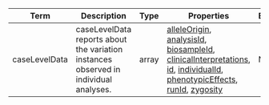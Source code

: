 |Term | Description | Type | Properties | Example | Enum|
| ---| ---| ---| ---| ---| --- |
| caseLevelData | caseLevelData reports about the variation instances observed in individual analyses. | array | [alleleOrigin](./alleleOrigin.md), [analysisId](./analysisId.md), [biosampleId](./biosampleId.md), [clinicalInterpretations](./clinicalInterpretations.md), [id](./id.md), [individualId](./individualId.md), [phenotypicEffects](./phenotypicEffects.md), [runId](./runId.md), [zygosity](./zygosity.md) | NA | NA|
